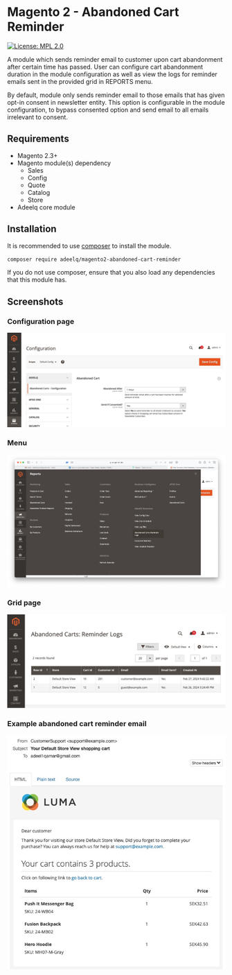 Magento 2 - Abandoned Cart Reminder
 ======
 
[![License: MPL 2.0](https://img.shields.io/badge/License-MPL%202.0-brightgreen.svg)](LICENSE)

A module which sends reminder email to customer upon cart abandonment after certain time has passed. User can configure cart abandonment duration in the module configuration as well as view the logs for reminder emails sent in the provided grid in REPORTS menu.

By default, module only sends reminder email to those emails that has given opt-in consent in newsletter entity. This option is configurable in the module configuration, to bypass consented option and send email to all emails irrelevant to consent. 

## Requirements

- Magento 2.3+
- Magento module(s) dependency
    - Sales
    - Config
    - Quote
    - Catalog
    - Store
- Adeelq core module

## Installation

It is recommended to use [composer](https://getcomposer.org) to install the module.

```bash
composer require adeelq/magento2-abandoned-cart-reminder
```
If you do not use composer, ensure that you also load any dependencies that this module has.

## Screenshots
### Configuration page
![config.jpeg](config.jpeg)

### Menu
![menu.jpeg](menu.jpeg)

### Grid page
![list.jpeg](list.jpeg)

### Example abandoned cart reminder email
![email_example.jpeg](email_example.jpeg)

